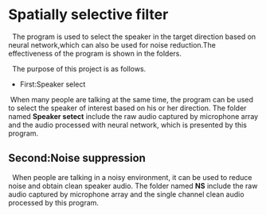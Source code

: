 # Spatially selective filter
&nbsp; The program is used to select the speaker in the target direction based on neural network,which can also be used for noise reduction.The effectiveness of the program is shown in the folders.

&nbsp; The purpose of this project is as follows.<br>


* First:Speaker select


 &nbsp;When many people are talking at the same time, the program can be used to select the speaker of interest based on his or her direction. The folder named **Speaker setect** include the raw audio captured by microphone array
and the audio processed with neural network, which is presented by this program.


## Second:Noise suppression
&nbsp; When people are talking in a noisy environment, it can be used to reduce noise and obtain clean speaker audio. The folder named **NS** include the raw audio captured by microphone array and the single channel clean audio processed by this program.
